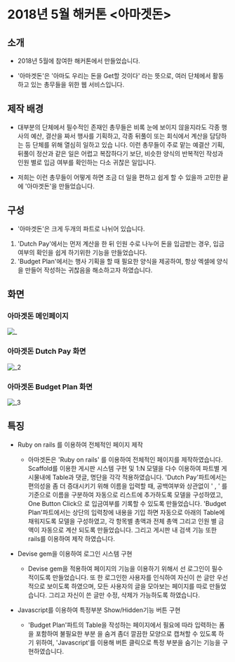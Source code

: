 # 2018년 5월 해커톤 <아마겟돈>
## 소개
* 2018년 5월에 참여한 해커톤에서 만들었습니다.

* '아마겟돈'은 '아마도 우리는 돈을 Get할 것이다' 라는 뜻으로, 여러 단체에서 활동하고 있는 총무들을 위한 웹 서비스입니다.

## 제작 배경
* 대부분의 단체에서 필수적인 존재인 총무들은 비록 눈에 보이지 않을지라도 각종 행사의 예산, 결산을 짜서 행사를 기획하고, 각종 뒤풀이 또는 회식에서 계산을 담당하는 등 단체를 위해 열심히 일하고 있습 니다. 이런 총무들이 주로 맡는 예결산 기획, 뒤풀이 정산과 같은 일은 어렵고 복잡하다기 보단, 비슷한 양식의 반복적인 작성과 인원 별로 입금 여부를 확인하는 다소 귀찮은 일입니다.

* 저희는 이런 총무들이 어떻게 하면 조금 더 일을 편하고 쉽게 할 수 있을까 고민한 끝에 '아마겟돈'을 만들었습니다.

## 구성
* '아마겟돈'은 크게 두개의 파트로 나뉘어 있습니다. 
1. 'Dutch Pay'에서는 먼저 계산을 한 뒤 인원 수로 나누어 돈을 입금받는 경우, 입금 여부의 확인을 쉽게 하기위한 기능을 만들었습니다. 
2. 'Budget Plan'에서는 행사 기획을 할 때 필요한 양식을 제공하여, 항상 엑셀에 양식을 만들어 작성하는 귀찮음을 해소하고자 하였습니다.

## 화면

### 아마겟돈 메인페이지
![_](https://user-images.githubusercontent.com/37537208/50454403-b1860d00-098a-11e9-9b19-771aac915b54.png)

### 아마겟돈 Dutch Pay 화면
![_2](https://user-images.githubusercontent.com/37537208/50454405-b3e86700-098a-11e9-8ae2-f02d3d860a52.png)

### 아마겟돈 Budget Plan 화면
![_3](https://user-images.githubusercontent.com/37537208/50454409-b6e35780-098a-11e9-9432-6ba4e879d717.png)

## 특징
* Ruby on rails 를 이용하여 전체적인 페이지 제작 
  * 아마겟돈은 'Ruby on rails' 를 이용하여 전체적인 페이지를 제작하였습니다. Scaffold를 이용한 게시판 시스템 구현 및 1:N 모델을 다수 이용하여 파트별 게시물내에 Table과 댓글, 명단을 각각 적용하였습니다. 'Dutch Pay'파트에서는 편의성을 좀 더 증대시키기 위해 이름을 입력할 때, 공백여부와 상관없이 ' , ' 를 기준으로 이름을 구분하여 자동으로 리스트에 추가하도록 모델을 구성하였고, One Button Click으 로 입금여부를 기록할 수 있도록 만들었습니다. 'Budget Plan'파트에서는 상단의 입력창에 내용을 기입 하면 자동으로 아래의 Table에 채워지도록 모델을 구성하였고, 각 항목별 총액과 전체 총액 그리고 인원 별 금액이 자동으로 계산 되도록 만들었습니다. 그리고 게시판 내 검색 기능 또한 rails를 이용하여 제작 하였습니다.

* Devise gem을 이용하여 로그인 시스템 구현 
  * Devise gem을 적용하여 페이지의 기능을 이용하기 위해서 선 로그인이 필수적이도록 만들었습니다. 또 한 로그인한 사용자를 인식하여 자신이 쓴 글만 우선적으로 보이도록 하였으며, 모든 사용자의 글을 모아보는 페이지를 따로 만들었습니다. 그리고 자신이 쓴 글만 수정, 삭제가 가능하도록 하였습니다.

* Javascript를 이용하여 특정부분 Show/Hidden기능 버튼 구현 
  * 'Budget Plan'파트의 Table을 작성하는 페이지에서 필요에 따라 입력하는 폼을 포함하여 불필요한 부분 을 숨겨 좀더 깔끔한 모양으로 캡쳐할 수 있도록 하기 위하여, 'Javascript'를 이용해 버튼 클릭으로 특정 부분을 숨기는 기능을 구현하였습니다.
